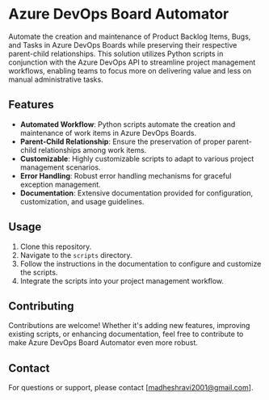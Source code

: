 # Azure DevOps Board Automator

Automate the creation and maintenance of Product Backlog Items, Bugs, and Tasks in Azure DevOps Boards while preserving their respective parent-child relationships. This solution utilizes Python scripts in conjunction with the Azure DevOps API to streamline project management workflows, enabling teams to focus more on delivering value and less on manual administrative tasks.

## Features

- **Automated Workflow**: Python scripts automate the creation and maintenance of work items in Azure DevOps Boards.
- **Parent-Child Relationship**: Ensure the preservation of proper parent-child relationships among work items.
- **Customizable**: Highly customizable scripts to adapt to various project management scenarios.
- **Error Handling**: Robust error handling mechanisms for graceful exception management.
- **Documentation**: Extensive documentation provided for configuration, customization, and usage guidelines.

## Usage

1. Clone this repository.
2. Navigate to the `scripts` directory.
3. Follow the instructions in the documentation to configure and customize the scripts.
4. Integrate the scripts into your project management workflow.

## Contributing

Contributions are welcome! Whether it's adding new features, improving existing scripts, or enhancing documentation, feel free to contribute to make Azure DevOps Board Automator even more robust.

## Contact

For questions or support, please contact [madheshravi2001@gmail.com].

